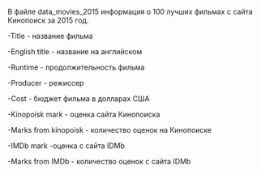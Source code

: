 В файле data_movies_2015  информация о 100 лучших фильмах с сайта Кинопоиск за 2015 год. 

-Title - название фильма

-English title - название на английском

-Runtime - продолжительность фильма

-Producer - режиссер

-Cost - бюджет фильма в долларах США

-Kinopoisk mark - оценка сайта Кинопоиска

-Marks from kinopoisk - количество оценок на Кинопоиске

-IMDb mark -оценка с сайта IDMb

-Marks from IMDb - количество оценок с сайта IDMb
